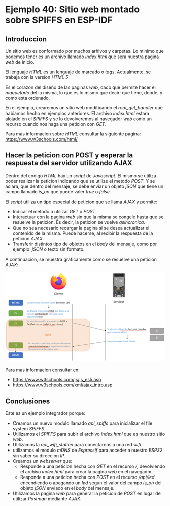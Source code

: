 # Ejemplo 40: Sitio web montado sobre SPIFFS en ESP-IDF

## Introduccion

Un sitio web es conformado por muchos arhivos y carpetas. Lo minimo que podemos tener es un archivo llamado _index.html_ que sera nuestra pagina _web_ de inicio.

El lenguaje _HTML_ es un lenguaje de marcado o _tags_. Actualmente, se trabaja con la version _HTML 5_.

Es el corazon del diseño de las paginas _web_, dado que permite hacer el _maquetado_ del la misma, lo que es lo mismo que decir: que tiene, donde, y como esta ordenado.

En el ejemplo, crearemos un sitio web modificando el _root_get_handler_ que habiamos hecho en ejemplos anteriores. El archivo _index.html_ estara alojado en el _SPIFFS_ y se lo devolveremos al navegador _web_ como un recurso cuando nos haga una peticion con _GET_.

Para mas informacion sobre _HTML_ consultar la siguiente pagina: https://www.w3schools.com/html/

## Hacer la peticion con POST y esperar la respuesta del servidor utilizando AJAX

Dentro del codigo _HTML_ hay un _script_ de _Javascript_. El mismo se utiliza poder realizar la peticion indicando que se utilize el metodo _POST_. Y se aclara, que dentro del mensaje, se debe enviar un objeto _jSON_ que tiene un campo llamado _is_on_ que puede valer _true_ o _false_.

El _script_ utiliza un tipo especial de peticion que se llama _AJAX_ y permite:

- Indicar el metodo a utilizar _GET_ o _POST_.
- Interactuar con la pagina _web_ sin que la misma se congele hasta que se resuelve la peticion. Es decir, la peticion se vuelve _asincronica_.
- Que no sea necesario recargar la pagina si se desea actualizar el contenido de la misma. Puede hacerse, al recibir la respuesta de la peticion _AJAX_.
- Transferir distintos tipo de objetos en el _body_ del mensaje, como por ejemplo: _jSON_ o texto sin formato.

A continuacion, se muestra graficamente como se resuelve una peticion _AJAX_:

![AJAX](/ej40-website-spiffs/ajax.png "AJAX")

Para mas informacion consultar en:

- https://www.w3schools.com/js/js_es5.asp
- https://www.w3schools.com/xml/ajax_intro.asp

## Conclusiones

Este es un ejemplo integrador porque:

- Creamos un nuevo modulo llamado _api_spiffs_ para inicializar el file system _SPIFFS_.
- Utilizamos el _SPIFFS_ para subir el archivo _index.html_ que es nuestro sitio _web_.
- Utilizamos la _api_wifi_station_ para conectarnos a una red _wifi_.
- utilizamos el modulo _mDNS_ de _Espressif_ para acceder a nuestro _ESP32_ sin saber su direccion _IP_.
- Creamos un _webserver_ que:
  - Responde a una peticion hecha con _GET_ en el recurso _/_, devolviendo el archivo _index.html_ para crear la pagina _web_ en el navegador.
  - Responde a una peticion hecha con _POST_ en el recurso _/api/led_ encendiendo o apagando un _led_ segun el valor del campo _is_on_ del objeto _jSON_ enviado en el _body_ del mensaje.
- Utilizamos la pagina _web_ para generar la peticion de _POST_ en lugar de utilizar _Postman_ mediante _AJAX_.
